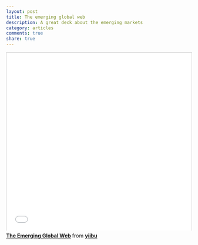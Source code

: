 ```yaml
---
layout: post
title: The emerging global web
description: A great deck about the emerging markets
category: articles
comments: true
share: true
---
```


<iframe src="//www.slideshare.net/slideshow/embed_code/33272498?rel=0" width="597" height="486" frameborder="0" marginwidth="0" marginheight="0" scrolling="no" style="border:1px solid #CCC; border-width:1px 1px 0; margin-bottom:5px; max-width: 100%;" allowfullscreen> </iframe> <div style="margin-bottom:5px"> <strong> <a href="https://www.slideshare.net/yiibu/the-emerging-global-web" title="The Emerging Global Web" target="_blank">The Emerging Global Web</a> </strong> from <strong><a href="http://www.slideshare.net/yiibu" target="_blank">yiibu</a></strong> </div>

